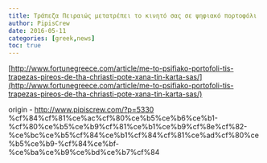 ```yaml
---
title: Τράπεζα Πειραιώς μετατρέπει το κινητό σας σε ψηφιακό πορτοφόλι
author: PipisCrew
date: 2016-05-11
categories: [greek,news]
toc: true
---
```


[http://www.fortunegreece.com/article/me-to-psifiako-portofoli-tis-trapezas-pireos-de-tha-chriasti-pote-xana-tin-karta-sas/](http://www.fortunegreece.com/article/me-to-psifiako-portofoli-tis-trapezas-pireos-de-tha-chriasti-pote-xana-tin-karta-sas/)

origin - http://www.pipiscrew.com/?p=5330 %cf%84%cf%81%ce%ac%cf%80%ce%b5%ce%b6%ce%b1-%cf%80%ce%b5%ce%b9%cf%81%ce%b1%ce%b9%cf%8e%cf%82-%ce%bc%ce%b5%cf%84%ce%b1%cf%84%cf%81%ce%ad%cf%80%ce%b5%ce%b9-%cf%84%ce%bf-%ce%ba%ce%b9%ce%bd%ce%b7%cf%84